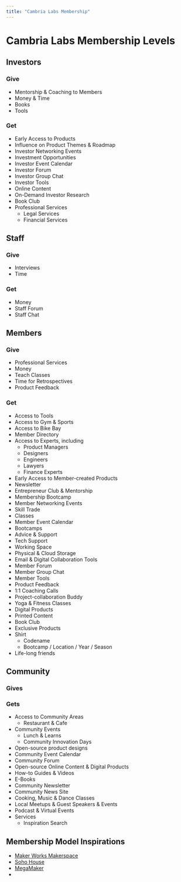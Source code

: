 ```yaml
---
title: "Cambria Labs Membership"
---
```

# Cambria Labs Membership Levels

## Investors
### Give
- Mentorship & Coaching to Members
- Money & Time
- Books
- Tools
### Get
- Early Access to Products
- Influence on Product Themes & Roadmap
- Investor Networking Events
- Investment Opportunities
- Investor Event Calendar
- Investor Forum
- Investor Group Chat
- Investor Tools
- Online Content
- On-Demand Investor Research
- Book Club
- Professional Services
	- Legal Services
	- Financial Services

## Staff
### Give
- Interviews
- Time
### Get
- Money
- Staff Forum
- Staff Chat


## Members
### Give
- Professional Services
- Money
- Teach Classes
- Time for Retrospectives
- Product Feedback
### Get
- Access to Tools
- Access to Gym & Sports
- Access to Bike Bay
- Member Directory
- Access to Experts, including
	- Product Managers
	- Designers
	- Engineers
	- Lawyers
	- Finance Experts
- Early Access to Member-created Products
- Newsletter
- Entrepreneur Club & Mentorship
- Membership Bootcamp
- Member Networking Events
- Skill Trade
- Classes
- Member Event Calendar
- Bootcamps
- Advice & Support
- Tech Support
- Working Space
- Physical & Cloud Storage
- Email & Digital Collaboration Tools
- Member Forum
- Member Group Chat
- Member Tools
- Product Feedback
- 1:1 Coaching Calls
- Project-collaboration Buddy
- Yoga & Fitness Classes
- Digital Products
- Printed Content
- Book Club
- Exclusive Products
- Shirt
	- Codename
	- Bootcamp / Location / Year / Season
- Life-long friends

## Community
### Gives
### Gets
- Access to Community Areas
	- Restaurant & Cafe
- Community Events
	- Lunch & Learns
	- Community Innovation Days
- Open-source product designs
- Community Event Calendar
- Community Forum
- Open-source Online Content & Digital Products
- How-to Guides & Videos
- E-Books
- Community Newsletter
- Community News Site
- Cooking, Music & Dance Classes
- Local Meetups & Guest Speakers & Events
- Podcast & Virtual Events
- Services
	- Inspiration Search


## Membership Model Inspirations
- [Maker Works Makerspace](https://www.maker-works.com/faq)
- [Soho House](https://www.sohohouse.com/en-us/membership)
- [MegaMaker](https://megamaker.co/)
- 


